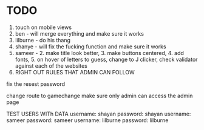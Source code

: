 # TODO 

1. touch on mobile views 
2. ben -  will merge everything and make sure it works 
3. lilburne - do his thang
4. shanye - will fix the fucking function and make sure it works 
5. sameer - 2. make title look better, 3. make buttons centered, 4. add fonts, 5. on hover of letters to guess, change to J clicker, check validator against each of the websites
6. RIGHT OUT RULES THAT ADMIN CAN FOLLOW

fix the resest password 

change route to gamechange 
make sure only admin can access the admin page 


TEST USERS WITh DATA
username: shayan 
password: shayan
username: sameer
password: sameer
username: lilburne
password: lilburne